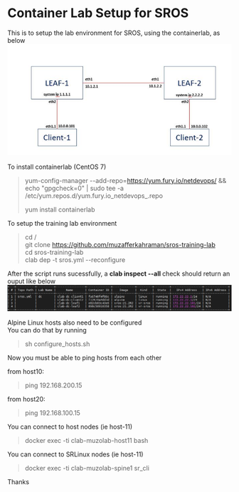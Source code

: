<h1>Container Lab Setup for SROS</h1>

This is to setup the lab environment for SROS, using the containerlab, as below
![](schema.JPG)


To install containerlab (CentOS 7)
> yum-config-manager --add-repo=https://yum.fury.io/netdevops/ && echo "gpgcheck=0" | 
> sudo tee -a /etc/yum.repos.d/yum.fury.io_netdevops_.repo <br>
>
> yum install containerlab

To setup the training lab environment
> cd / <br>
> git clone https://github.com/muzafferkahraman/sros-training-lab <br>
> cd sros-training-lab <br>
> clab dep -t sros.yml --reconfigure <br>

After the script runs sucessfully, a  <b>clab inspect --all </b> check should return an ouput like below
![](containers.jpg)

Alpine Linux hosts also need to be configured <br>
You can do that by running 
> sh configure_hosts.sh

Now you must be able to ping hosts from each other <br>

from host10: 
>ping 192.168.200.15 

from host20: 
>ping 192.168.100.15 



You can connect to host nodes (ie host-11) 
> docker exec -ti clab-muzolab-host11 bash

You can connect to SRLinux nodes (ie host-11) 
> docker exec -ti clab-muzolab-spine1 sr_cli


Thanks 








